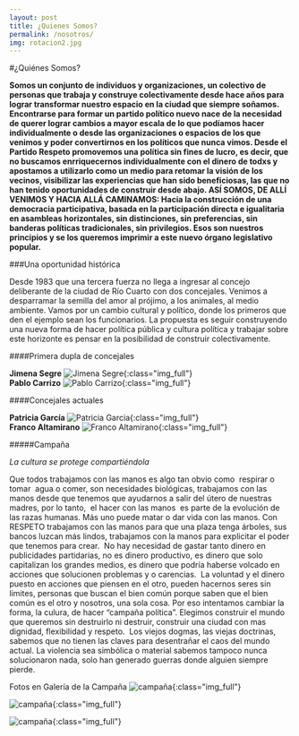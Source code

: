 ```yaml
---
layout: post
title: ¿Quienes Somos?
permalink: /nosotros/
img: rotacion2.jpg
---
```

#¿Quiénes Somos?

__Somos un conjunto de individuos y organizaciones, un colectivo de personas que trabaja y construye colectivamente desde hace años para lograr transformar nuestro espacio en la ciudad que siempre soñamos. Encontrarse para formar un partido político nuevo nace de la necesidad de querer lograr cambios a mayor escala de lo que podíamos hacer individualmente o desde las organizaciones o espacios de los que venimos y poder convertirnos en los políticos que nunca vimos. Desde el Partido Respeto promovemos una política sin fines de lucro, es decir, que no buscamos enrriquecernos individualmente con el dinero de todxs y apostamos a utilizarlo como un medio para retomar la visión de los vecinos, visibilizar las experiencias que han sido beneficiosas, las que no  han tenido oportunidades de construir desde abajo. ASÍ SOMOS, DE ALLÍ VENIMOS Y HACIA ALLÁ CAMINAMOS: Hacia la construcción de una democracia participativa, basada en la participación directa e igualitaria en asambleas horizontales, sin distinciones, sin preferencias, sin banderas políticas tradicionales, sin privilegios. Esos son nuestros principios y se los queremos imprimir a este nuevo órgano legislativo popular.__


###Una oportunidad histórica

Desde 1983 que una tercera fuerza no llega a ingresar al concejo deliberante de la ciudad de Río Cuarto con dos concejales. Venimos a desparramar la semilla del amor al prójimo, a los animales, al medio ambiente. Vamos por un cambio cultural y político, donde los primeros que den el ejemplo sean los funcionarios. La propuesta es seguir construyendo una nueva forma de hacer política pública y cultura política y trabajar sobre este horizonte es pensar en la posibilidad de construir colectivamente.

####Primera dupla de concejales


__Jimena Segre__
![Jimena Segre]({{site.baseurl}}/img/jime2.JPG){:class="img_full"}  
__Pablo Carrizo__
![Pablo Carrizo]({{site.baseurl}}/img/pablo.JPG){:class="img_full"}  


####Concejales actuales  

__Patricia García__
![Patricia Garcia]({{site.baseurl}}/img/patri.JPG){:class="img_full"}  
__Franco Altamirano__
![Franco Altamirano]({{site.baseurl}}/img/franco.JPG){:class="img_full"}  


#####Campaña  


_La cultura se protege compartiéndola_  

Que todos trabajamos con las manos es algo tan obvio como  respirar o tomar  agua o comer, son necesidades biológicas, trabajamos con las manos desde que tenemos que ayudarnos a salir del útero de nuestras madres, por lo tanto,  el hacer con las manos  es parte de la evolución de las razas humanas. Más uno puede matar o dar vida con las manos.
Con RESPETO trabajamos con las manos para que una plaza tenga árboles, sus bancos luzcan más lindos, trabajamos con la manos para explicitar el poder que tenemos para crear.  No hay necesidad de gastar tanto dinero en publicidades partidarias, no es dinero productivo, es dinero que solo capitalizan los grandes medios, es dinero que podría haberse volcado en acciones que solucionen problemas y o carencias.
 La voluntad y el dinero puesto en acciones que piensen en el otro, pueden hacernos seres sin limites, personas que buscan el bien común porque saben que el bien común es el otro y nosotros, una sola cosa. Por eso intentamos cambiar la forma, la culura, de hacer “campaña política”.
Elegimos construir el mundo que queremos sin destruirlo ni destruir, construir una ciudad con mas dignidad, flexibilidad y respeto.
 Los viejos dogmas, las viejas doctrinas, sabemos que no tienen las claves para desentrañar el caos del mundo actual. La violencia sea simbólica o material sabemos tampoco nunca solucionaron nada, solo han generado guerras donde alguien siempre pierde.

Fotos en Galería de la Campaña
![campaña]({{site.baseurl}}/img/campaña1.JPG){:class="img_full"}

![campaña]({{site.baseurl}}/img/campaña2.JPG){:class="img_full"}

![campaña]({{site.baseurl}}/img/campaña3.JPG){:class="img_full"}

